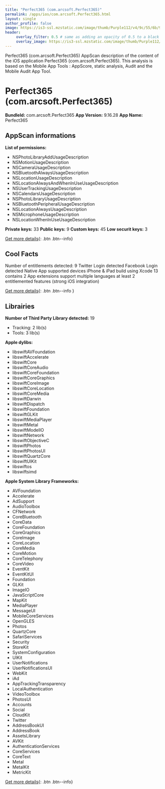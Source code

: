 ```yaml
---
title: "Perfect365 (com.arcsoft.Perfect365)"
permalink: /apps/ios/com.arcsoft.Perfect365.html
layout: single
author_profile: false
image: https://is3-ssl.mzstatic.com/image/thumb/Purple112/v4/9c/55/6b/9c556b19-fbf2-5bf8-c606-ea5ac94faa9d/AppIcon-0-1x_U007emarketing-0-7-0-85-220.png/512x512bb.jpg
header: 
     overlay_filter: 0.5 # same as adding an opacity of 0.5 to a black background
     overlay_image: https://is3-ssl.mzstatic.com/image/thumb/Purple112/v4/9c/55/6b/9c556b19-fbf2-5bf8-c606-ea5ac94faa9d/AppIcon-0-1x_U007emarketing-0-7-0-85-220.png/512x512bb.jpg
---
```

Perfect365 (com.arcsoft.Perfect365) AppScan description of the content of the iOS application Perfect365 (com.arcsoft.Perfect365). This analysis is based on the Mobile App Tools : AppScore, static analysis, Audit and the Mobile Audit App Tool.

# Perfect365 (com.arcsoft.Perfect365)

**BundleId:** com.arcsoft.Perfect365
**App Version:** 9.16.28
**App Name:** Perfect365


## AppScan informations 

**List of permissions:** 
- NSPhotoLibraryAddUsageDescription
- NSMotionUsageDescription
- NSCameraUsageDescription
- NSBluetoothAlwaysUsageDescription
- NSLocationUsageDescription
- NSLocationAlwaysAndWhenInUseUsageDescription
- NSUserTrackingUsageDescription
- NSCalendarsUsageDescription
- NSPhotoLibraryUsageDescription
- NSBluetoothPeripheralUsageDescription
- NSLocationAlwaysUsageDescription
- NSMicrophoneUsageDescription
- NSLocationWhenInUseUsageDescription
  
  
**Private keys:** 33
**Public keys:** 9
**Custom keys:** 45
**Low securit keys:** 3
  
[Get more details](/pricing.html){: .btn .btn--info}

## Cool Facts

Number of entitlements detected: 9
Twitter Login detected
Facebook Login detected
Native App
supported devices iPhone & iPad
build using Xcode 13
contains 2 App extensions
support multiple languages
at least 2 entitlemented features (strong iOS integration)
  
[Get more details](/pricing.html){: .btn .btn--info }

## Librairies 
**Number of Third Party Library detected:** 19
- Tracking: 2 lib(s)
- Tools: 3 lib(s)


**Apple dylibs:**
- libswiftAVFoundation
- libswiftAccelerate
- libswiftCore
- libswiftCoreAudio
- libswiftCoreFoundation
- libswiftCoreGraphics
- libswiftCoreImage
- libswiftCoreLocation
- libswiftCoreMedia
- libswiftDarwin
- libswiftDispatch
- libswiftFoundation
- libswiftGLKit
- libswiftMediaPlayer
- libswiftMetal
- libswiftModelIO
- libswiftNetwork
- libswiftObjectiveC
- libswiftPhotos
- libswiftPhotosUI
- libswiftQuartzCore
- libswiftUIKit
- libswiftos
- libswiftsimd


**Apple System Library Frameworks:**
- AVFoundation
- Accelerate
- AdSupport
- AudioToolbox
- CFNetwork
- CoreBluetooth
- CoreData
- CoreFoundation
- CoreGraphics
- CoreImage
- CoreLocation
- CoreMedia
- CoreMotion
- CoreTelephony
- CoreVideo
- EventKit
- EventKitUI
- Foundation
- GLKit
- ImageIO
- JavaScriptCore
- MapKit
- MediaPlayer
- MessageUI
- MobileCoreServices
- OpenGLES
- Photos
- QuartzCore
- SafariServices
- Security
- StoreKit
- SystemConfiguration
- UIKit
- UserNotifications
- UserNotificationsUI
- WebKit
- iAd
- AppTrackingTransparency
- LocalAuthentication
- VideoToolbox
- PhotosUI
- Accounts
- Social
- CloudKit
- Twitter
- AddressBookUI
- AddressBook
- AssetsLibrary
- AVKit
- AuthenticationServices
- CoreServices
- CoreText
- Metal
- MetalKit
- MetricKit


  
[Get more details](/pricing.html){: .btn .btn--info}

